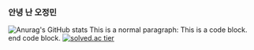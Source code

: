 ### 안녕 난 오정민
![Anurag's GitHub stats](https://github-readme-stats.vercel.app/api?username=ojingjing&show_icons=true&theme=solarized-light)
This is a normal paragraph:
    This is a code block.
end code block.
[![solved.ac tier](http://mazassumnida.wtf/api/generate_badge?boj=wlddj14)](https://solved.ac/wlddj14)

<!--
**ojingjing/ojingjing** is a ✨ _special_ ✨ repository because its `README.md` (this file) appears on your GitHub profile.

Here are some ideas to get you started:

- 🔭 I’m currently working on ...
- 🌱 I’m currently learning ...
- 👯 I’m looking to collaborate on ...
- 🤔 I’m looking for help with ...
- 💬 Ask me about ...
- 📫 How to reach me: ...
- 😄 Pronouns: ...
- ⚡ Fun fact: ...
-->
